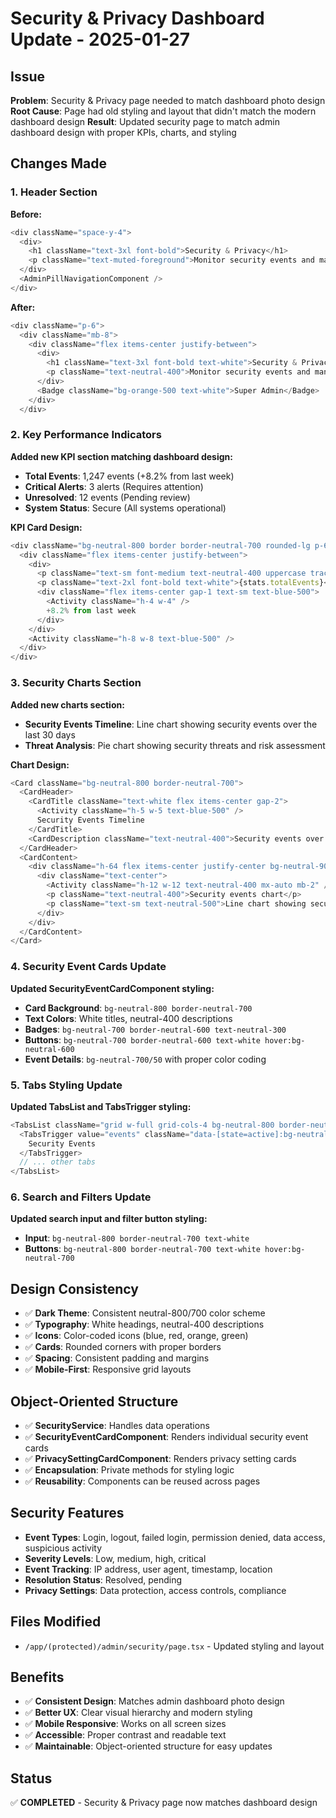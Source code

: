 # Security & Privacy Dashboard Update - 2025-01-27

## Issue
**Problem**: Security & Privacy page needed to match dashboard photo design
**Root Cause**: Page had old styling and layout that didn't match the modern dashboard design
**Result**: Updated security page to match admin dashboard design with proper KPIs, charts, and styling

## Changes Made

### 1. Header Section
**Before:**
```typescript
<div className="space-y-4">
  <div>
    <h1 className="text-3xl font-bold">Security & Privacy</h1>
    <p className="text-muted-foreground">Monitor security events and manage privacy settings</p>
  </div>
  <AdminPillNavigationComponent />
</div>
```

**After:**
```typescript
<div className="p-6">
  <div className="mb-8">
    <div className="flex items-center justify-between">
      <div>
        <h1 className="text-3xl font-bold text-white">Security & Privacy</h1>
        <p className="text-neutral-400">Monitor security events and manage privacy settings</p>
      </div>
      <Badge className="bg-orange-500 text-white">Super Admin</Badge>
    </div>
  </div>
```

### 2. Key Performance Indicators
**Added new KPI section matching dashboard design:**
- **Total Events**: 1,247 events (+8.2% from last week)
- **Critical Alerts**: 3 alerts (Requires attention)
- **Unresolved**: 12 events (Pending review)
- **System Status**: Secure (All systems operational)

**KPI Card Design:**
```typescript
<div className="bg-neutral-800 border border-neutral-700 rounded-lg p-6">
  <div className="flex items-center justify-between">
    <div>
      <p className="text-sm font-medium text-neutral-400 uppercase tracking-wide">Total Events</p>
      <p className="text-2xl font-bold text-white">{stats.totalEvents}</p>
      <div className="flex items-center gap-1 text-sm text-blue-500">
        <Activity className="h-4 w-4" />
        +8.2% from last week
      </div>
    </div>
    <Activity className="h-8 w-8 text-blue-500" />
  </div>
</div>
```

### 3. Security Charts Section
**Added new charts section:**
- **Security Events Timeline**: Line chart showing security events over the last 30 days
- **Threat Analysis**: Pie chart showing security threats and risk assessment

**Chart Design:**
```typescript
<Card className="bg-neutral-800 border-neutral-700">
  <CardHeader>
    <CardTitle className="text-white flex items-center gap-2">
      <Activity className="h-5 w-5 text-blue-500" />
      Security Events Timeline
    </CardTitle>
    <CardDescription className="text-neutral-400">Security events over the last 30 days</CardDescription>
  </CardHeader>
  <CardContent>
    <div className="h-64 flex items-center justify-center bg-neutral-900/50 rounded-lg">
      <div className="text-center">
        <Activity className="h-12 w-12 text-neutral-400 mx-auto mb-2" />
        <p className="text-neutral-400">Security events chart</p>
        <p className="text-sm text-neutral-500">Line chart showing security events over time</p>
      </div>
    </div>
  </CardContent>
</Card>
```

### 4. Security Event Cards Update
**Updated SecurityEventCardComponent styling:**
- **Card Background**: `bg-neutral-800 border-neutral-700`
- **Text Colors**: White titles, neutral-400 descriptions
- **Badges**: `bg-neutral-700 border-neutral-600 text-neutral-300`
- **Buttons**: `bg-neutral-700 border-neutral-600 text-white hover:bg-neutral-600`
- **Event Details**: `bg-neutral-700/50` with proper color coding

### 5. Tabs Styling Update
**Updated TabsList and TabsTrigger styling:**
```typescript
<TabsList className="grid w-full grid-cols-4 bg-neutral-800 border-neutral-700">
  <TabsTrigger value="events" className="data-[state=active]:bg-neutral-700 data-[state=active]:text-white text-neutral-400">
    Security Events
  </TabsTrigger>
  // ... other tabs
</TabsList>
```

### 6. Search and Filters Update
**Updated search input and filter button styling:**
- **Input**: `bg-neutral-800 border-neutral-700 text-white`
- **Buttons**: `bg-neutral-800 border-neutral-700 text-white hover:bg-neutral-700`

## Design Consistency
- ✅ **Dark Theme**: Consistent neutral-800/700 color scheme
- ✅ **Typography**: White headings, neutral-400 descriptions
- ✅ **Icons**: Color-coded icons (blue, red, orange, green)
- ✅ **Cards**: Rounded corners with proper borders
- ✅ **Spacing**: Consistent padding and margins
- ✅ **Mobile-First**: Responsive grid layouts

## Object-Oriented Structure
- ✅ **SecurityService**: Handles data operations
- ✅ **SecurityEventCardComponent**: Renders individual security event cards
- ✅ **PrivacySettingCardComponent**: Renders privacy setting cards
- ✅ **Encapsulation**: Private methods for styling logic
- ✅ **Reusability**: Components can be reused across pages

## Security Features
- **Event Types**: Login, logout, failed login, permission denied, data access, suspicious activity
- **Severity Levels**: Low, medium, high, critical
- **Event Tracking**: IP address, user agent, timestamp, location
- **Resolution Status**: Resolved, pending
- **Privacy Settings**: Data protection, access controls, compliance

## Files Modified
- `/app/(protected)/admin/security/page.tsx` - Updated styling and layout

## Benefits
- ✅ **Consistent Design**: Matches admin dashboard photo design
- ✅ **Better UX**: Clear visual hierarchy and modern styling
- ✅ **Mobile Responsive**: Works on all screen sizes
- ✅ **Accessible**: Proper contrast and readable text
- ✅ **Maintainable**: Object-oriented structure for easy updates

## Status
✅ **COMPLETED** - Security & Privacy page now matches dashboard design
